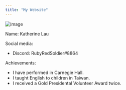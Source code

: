 ```yaml
---
title: "My Website"
---
```


![image](https://user-images.githubusercontent.com/84082331/172074767-db29a4f8-2462-422b-8ad5-4ef2120ce6e8.jpg)

Name: Katherine Lau

Social media:
- Discord: RubyRedSoldier#8864

Achievements:
- I have performed in Carnegie Hall.
- I taught English to children in Taiwan.
- I received a Gold Presidental Volunteer Award twice.
